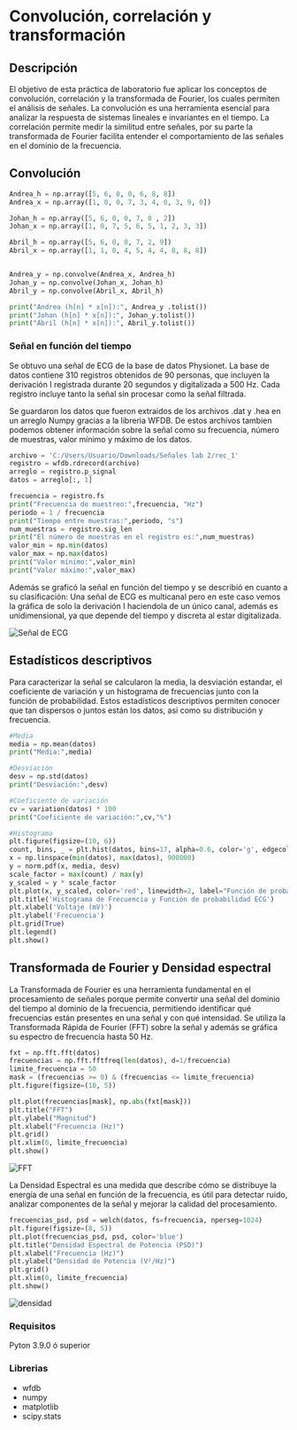 # Convolución, correlación y transformación
## Descripción

El objetivo de esta práctica de laboratorio fue aplicar los conceptos de convolución, correlación y la transformada de Fourier, los cuales permiten el análisis de señales. La convolución es una herramienta esencial para analizar la respuesta de sistemas lineales e invariantes en el tiempo. La correlación permite medir la similitud entre señales, por su parte la transformada de Fourier facilita entender el comportamiento de las señales en el dominio de la frecuencia.

## Convolución 


```python
Andrea_h = np.array([5, 6, 0, 0, 6, 8, 8])  
Andrea_x = np.array([1, 0, 0, 7, 3, 4, 0, 3, 9, 0])  

Johan_h = np.array([5, 6, 0, 0, 7, 0 , 2])  
Johan_x = np.array([1, 0, 7, 5, 6, 5, 1, 2, 3, 3])  

Abril_h = np.array([5, 6, 0, 0, 7, 2, 9])  
Abril_x = np.array([1, 1, 0, 4, 5, 4, 4, 8, 8, 8])


Andrea_y = np.convolve(Andrea_x, Andrea_h)
Johan_y = np.convolve(Johan_x, Johan_h)
Abril_y = np.convolve(Abril_x, Abril_h)

print("Andrea (h[n] * x[n]):", Andrea_y .tolist())
print("Johan (h[n] * x[n]):", Johan_y.tolist())
print("Abril (h[n] * x[n]):", Abril_y.tolist())


```
### Señal en función del tiempo
Se obtuvo una señal de ECG de la base de datos Physionet. La base de datos contiene 310 registros obtenidos de 90 personas, que incluyen la derivación I registrada durante 20 segundos y digitalizada a 500 Hz. Cada registro incluye tanto la señal sin procesar como la señal filtrada.

Se guardaron los datos que fueron extraidos de los archivos .dat y .hea en un arreglo Numpy gracias a la libreria WFDB. De estos archivos tambien podemos obtener información sobre la señal como su frecuencia, número de muestras, valor mínimo y máximo de los datos.

```python
archivo = 'C:/Users/Usuario/Downloads/Señales lab 2/rec_1'
registro = wfdb.rdrecord(archivo)
arreglo = registro.p_signal 
datos = arreglo[:, 1]

frecuencia = registro.fs
print("Frecuencia de muestreo:",frecuencia, "Hz")
periodo = 1 / frecuencia
print("Tiempo entre muestras:",periodo, "s")
num_muestras = registro.sig_len
print("El número de muestras en el registro es:",num_muestras)
valor_min = np.min(datos)
valor_max = np.max(datos)
print("Valor mínimo:",valor_min)
print("Valor máximo:",valor_max)
```
Además se graficó la señal en función del tiempo y se describió en cuanto a su clasificación: Una señal de ECG es multicanal pero en este caso vemos la gráfica de solo la derivación I haciendola de un único canal, además es unidimensional, ya que depende del tiempo y discreta al estar digitalizada.

![Señal de ECG](https://github.com/user-attachments/assets/01cf75ec-e25a-4585-bbe4-6c3dc7a7b356)


## Estadísticos descriptivos
Para caracterizar la señal se calcularon la media, la desviación estandar, el coeficiente de variación y un histograma de frecuencias junto con la función de probabilidad. Estos estadísticos descriptivos permiten conocer que tan dispersos o juntos están los datos, asi como su distribución y frecuencia.
```python
#Media
media = np.mean(datos)
print("Media:",media)

#Desviación 
desv = np.std(datos)
print("Desviación:",desv)

#Coeficiente de variación
cv = variation(datos) * 100
print("Coeficiente de variación:",cv,"%")

#Histograma
plt.figure(figsize=(10, 6))
count, bins, _ = plt.hist(datos, bins=17, alpha=0.6, color='g', edgecolor='black', label="Histograma (Frecuencia)")
x = np.linspace(min(datos), max(datos), 900000)
y = norm.pdf(x, media, desv)  
scale_factor = max(count) / max(y)  
y_scaled = y * scale_factor
plt.plot(x, y_scaled, color='red', linewidth=2, label="Función de probabilidad")
plt.title('Histograma de Frecuencia y Función de probabilidad ECG')
plt.xlabel('Voltaje (mV)')
plt.ylabel('Frecuencia')
plt.grid(True)
plt.legend()
plt.show()
```
## Transformada de Fourier y Densidad espectral
La Transformada de Fourier es una herramienta fundamental en el procesamiento de señales porque permite convertir una señal del dominio del tiempo al dominio de la frecuencia, permitiendo identificar qué frecuencias están presentes en una señal y con qué intensidad. Se utiliza la Transformada Rápida de Fourier (FFT) sobre la señal y además se gráfica su espectro de frecuencia hasta 50 Hz.

```python
fxt = np.fft.fft(datos)
frecuencias = np.fft.fftfreq(len(datos), d=1/frecuencia)
limite_frecuencia = 50
mask = (frecuencias >= 0) & (frecuencias <= limite_frecuencia)
plt.figure(figsize=(10, 5))

plt.plot(frecuencias[mask], np.abs(fxt[mask]))
plt.title("FFT")
plt.ylabel("Magnitud")
plt.xlabel("Frecuencia (Hz)")
plt.grid()
plt.xlim(0, limite_frecuencia)  
plt.show()
```
![FFT](https://github.com/user-attachments/assets/99e80079-0f2a-4836-a531-08630d3283f8)


La Densidad Espectral es una medida que describe cómo se distribuye la energía de una señal en función de la frecuencia, es útil para detectar ruido, analizar componentes de la señal y mejorar la calidad del procesamiento.

```python
frecuencias_psd, psd = welch(datos, fs=frecuencia, nperseg=1024)
plt.figure(figsize=(8, 5))
plt.plot(frecuencias_psd, psd, color='blue')
plt.title("Densidad Espectral de Potencia (PSD)")
plt.xlabel("Frecuencia (Hz)")
plt.ylabel("Densidad de Potencia (V²/Hz)")
plt.grid()
plt.xlim(0, limite_frecuencia)
plt.show()
```
![densidad](https://github.com/user-attachments/assets/97d615d4-9a8d-43d4-a4f6-6eac5bfd0de0)



### Requisitos 
Pyton 3.9.0 ó superior
### Librerias
* wfdb
* numpy
* matplotlib
* scipy.stats

